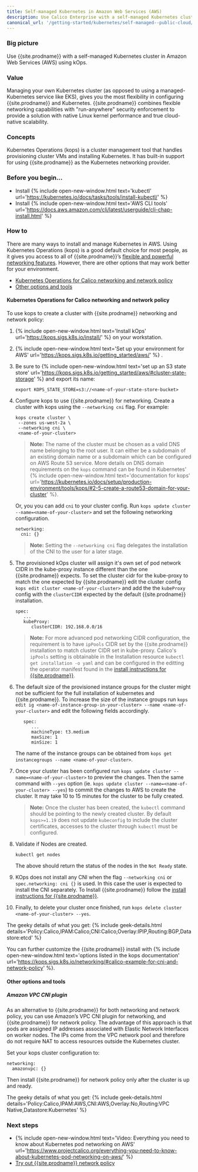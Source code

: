 ```yaml
---
title: Self-managed Kubernetes in Amazon Web Services (AWS)
description: Use Calico Enterprise with a self-managed Kubernetes cluster in Amazon Web Services (AWS) through kOps.
canonical_url: '/getting-started/kubernetes/self-managed--public-cloud/aws'
---
```


### Big picture

Use {{site.prodname}} with a self-managed Kubernetes cluster in Amazon Web Services (AWS) using kOps.

### Value

Managing your own Kubernetes cluster (as opposed to using a managed-Kubernetes service like EKS), gives you the most flexibility in configuring {{site.prodname}} and Kubernetes. {{site.prodname}} combines flexible networking capabilities with "run-anywhere" security enforcement to provide a solution with native Linux kernel performance and true cloud-native scalability.

### Concepts

Kubernetes Operations (kops) is a cluster management tool that handles provisioning cluster VMs and installing Kubernetes. It has built-in support for using {{site.prodname}} as the Kubernetes networking provider.

### Before you begin...

- Install {% include open-new-window.html text='kubectl' url='https://kubernetes.io/docs/tasks/tools/install-kubectl/' %}
- Install {% include open-new-window.html text='AWS CLI tools' url='https://docs.aws.amazon.com/cli/latest/userguide/cli-chap-install.html' %}

### How to

There are many ways to install and manage Kubernetes in AWS. Using Kubernetes Operations (kops) is a good default choice for most people, as it gives you access to all of {{site.prodname}}’s [flexible and powerful networking features]({{site.baseurl}}/networking). However, there are other options that may work better for your environment.

- [Kubernetes Operations for Calico networking and network policy](#kubernetes-operations-for-calico-networking-and-network-policy)
- [Other options and tools](#other-options-and-tools)

#### Kubernetes Operations for Calico networking and network policy

To use kops to create a cluster with {{site.prodname}} networking and network policy:

1. {% include open-new-window.html text='Install kOps' url='https://kops.sigs.k8s.io/install/' %} on your workstation.
1. {% include open-new-window.html text='Set up your environment for AWS' url='https://kops.sigs.k8s.io/getting_started/aws/' %} .
1. Be sure to {% include open-new-window.html text='set up an S3 state store' url='https://kops.sigs.k8s.io/getting_started/aws/#cluster-state-storage' %} and export its name:

   ```
   export KOPS_STATE_STORE=s3://<name-of-your-state-store-bucket>
   ```
1. Configure kops to use {{site.prodname}} for networking.
   Create a cluster with kops using the `--networking cni` flag. For example:

   ```
   kops create cluster \
    --zones us-west-2a \
    --networking cni \
    <name-of-your-cluster>
   ```

      > **Note:** The name of the cluster must be chosen as a valid DNS name belonging to the root user.  It can either be a subdomain of an existing domain name or a subdomain which can be configured on AWS Route 53 service. More details on DNS domain requirements on the `kops` command can be found in Kubernetes' {% include open-new-window.html text='documentation for kops' url='https://kubernetes.io/docs/setup/production-environment/tools/kops/#2-5-create-a-route53-domain-for-your-cluster' %}.
      

   Or, you you can add `cni` to your cluster config.  Run `kops update cluster --name=<name-of-your-cluster>` and set the following networking configuration.

   ```
   networking:
     cni: {}
   ```
      > **Note:** Setting the `--networking cni` flag delegates the installation of the CNI to the user for a later stage.

1. The provisioned kOps cluster will assign it's own set of pod network CIDR in the kube-proxy instance different than the one {{site.prodname}} expects.  To set the cluster cidr for the kube-proxy to match the one expected by {{site.prodname}} edit the cluster config `kops edit cluster <name-of-your-cluster>` and add the the `kubeProxy` config with the `clusterCIDR` expected by the default {{site.prodname}} installation.  
   ```
   spec:
      ...
      kubeProxy:
         clusterCIDR: 192.168.0.0/16
   ```
      > **Note:** For more advanced pod networking CIDR configuration, the requirement is to have `ipPools` CIDR set by the {{site.prodname}} installation to match cluster CIDR set in kube-proxy.  Calico's `ipPools` setting is obtainable in the Installation resource `kubectl get installation -o yaml` and can be configured in the editting the operator manifest found in the [install instructions for {{site.prodname}}]({{site.baseurl}}/getting-started/kubernetes/generic-install).


1. The default size of the provisioned instance groups for the cluster might not be sufficient for the full installation of kubernetes and {{site.prodname}}. To increase the size of the instance groups run `kops edit ig <name-of-instance-group-in-your-cluster> --name <name-of-your-cluster>` and edit the following fields accordingly.
   ```
      spec:
         ...
         machineType: t3.medium
         maxSize: 1
         minSize: 1
   ```
   The name of the instance groups can be obtained from `kops get instancegroups --name <name-of-your-cluster>`.

1. Once your cluster has been configured run `kops update cluster --name=<name-of-your-cluster>` to preview the changes.  Then the same command with `--yes` option (ie. `kops update cluster --name=<name-of-your-cluster> --yes`) to commit the changes to AWS to create the cluster. It may take 10 to 15 minutes for the cluster to be fully created.

    > **Note:** Once the cluster has been created, the `kubectl` command should be pointing to the newly created cluster. By default `kops>=1.19` does not update `kubeconfig` to include the cluster certificates, accesses to the cluster through `kubectl` must be configured. 

1. Validate if Nodes are created.

   ```
   kubectl get nodes
   ```
	The above should return the status of the nodes in the `Not Ready` state.

1. KOps does not install any CNI when the flag ```--networking cni``` or ```spec.networking: cni {}``` is used. In this case the user is expected to install the CNI separately.
   To Install {{site.prodname}} follow the [install instructions for {{site.prodname}}]({{site.baseurl}}/getting-started/kubernetes/generic-install).

1. Finally, to delete your cluster once finished, run `kops delete cluster <name-of-your-cluster> --yes`.

The geeky details of what you get:
{% include geek-details.html details='Policy:Calico,IPAM:Calico,CNI:Calico,Overlay:IPIP,Routing:BGP,Datastore:etcd' %}

You can further customize the {{site.prodname}} install with {% include open-new-window.html text='options listed in the kops documentation' url='https://kops.sigs.k8s.io/networking/#calico-example-for-cni-and-network-policy' %}.

#### Other options and tools

##### Amazon VPC CNI plugin

As an alternative to {{site.prodname}} for both networking and network policy, you can use Amazon’s VPC CNI plugin for networking, and {{site.prodname}} for network policy. The advantage of this approach is that pods are assigned IP addresses associated with Elastic Network Interfaces on worker nodes. The IPs come from the VPC network pool and therefore do not require NAT to access resources outside the Kubernetes cluster.

Set your kops cluster configuration to:

```
networking:
  amazonvpc: {}
```
Then install {{site.prodname}} for network policy only after the cluster is up and ready.

The geeky details of what you get:
{% include geek-details.html details='Policy:Calico,IPAM:AWS,CNI:AWS,Overlay:No,Routing:VPC Native,Datastore:Kubernetes' %}


### Next steps

- {% include open-new-window.html text='Video: Everything you need to know about Kubernetes pod networking on AWS' url='https://www.projectcalico.org/everything-you-need-to-know-about-kubernetes-pod-networking-on-aws/' %}
- [Try out {{site.prodname}} network policy]({{site.baseurl}}/security/calico-network-policy)
